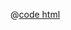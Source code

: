 <DemoWrap>
  <template #header>

### 过滤器

  </template>
  <template #tip>

在配置列时设定`filter`以支持对列进行过滤。

  <n-alert title="注意" type="warning">

在 Protable 中，若`sync-route`不为`false`，则在表格内进行的过滤操作将同步路由。在进行过滤的路由同步时，可配置`syncRouteFilter`进行校验。详见[同步路由](../sync-route)。 对于过滤项，可通过`filterOptions`或`valueEnum`来配置。若同时配置，`valueEnum`的优先级高于`filterOptions`。

  </n-alert>

  </template>
  <template #demo>
    <FilterDemo />
  </template>

@[code html](./FilterDemo.vue)

</DemoWrap>
